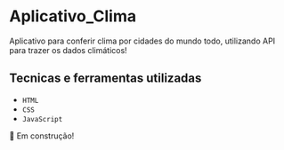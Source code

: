 # Aplicativo_Clima

Aplicativo para conferir clima por cidades do mundo todo, utilizando API para trazer os dados climáticos! 


## Tecnicas e ferramentas utilizadas
 
- ``HTML``
- ``CSS``
- ``JavaScript`` 


🚧 Em construção!